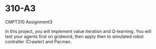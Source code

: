 # 310-A3
CMPT310 Assignment3

In this project, you will implement value iteration and Q-learning. You will test your agents first on gridword, then apply then to simulated robot contraller (Crawler) and Pacman.
